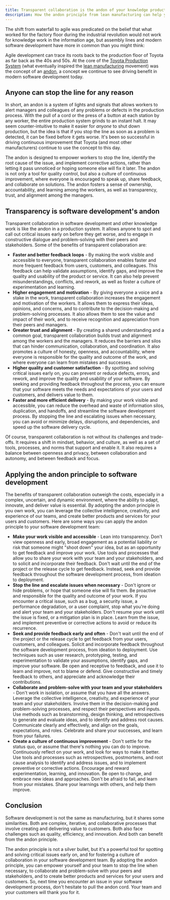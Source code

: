 ```yaml
---
title: Transparent collaboration is the andon of your knowledge production system
description: How the andon principle from lean manufacturing can help you spot and solve critical issues early on, and foster a culture of continuous improvement and alignment in your software development team.
---
```


The shift from waterfall to agile was predicated on the belief that what worked for the factory floor during the industrial revolution would not work for knowledge work in the information age, but assembly lines and modern software development have more in common than you might think:

Agile development can trace its roots back to the production floor of Toyota as far back as the 40s and 50s. At the core of the [Toyota Production System](https://en.wikipedia.org/wiki/Toyota_Production_System) (what eventually inspired the [lean manufacturing](https://en.wikipedia.org/wiki/Lean_manufacturing) movement) was the concept of an [andon](https://en.wikipedia.org/wiki/Andon_(manufacturing)), a concept we continue to see driving benefit in modern software development today.

## Anyone can stop the line for any reason

In short, an andon is a system of lights and signals that allows workers to alert managers and colleagues of any problems or defects in the production process. With the pull of a cord or the press of a button at each station by any worker, the entire production system grinds to an instant halt. It may seem counter-intuitive to make it easier for *anyone* to shut down production, but the idea is that if you stop the line as soon as a problem is detected, it can be fixed before it gets worse. It's been so successful in driving continuous improvement that Toyota (and most other manufacturers) continue to use the concept to this day.

The andon is designed to empower workers to stop the line, identify the root cause of the issue, and implement corrective actions, rather than letting it pass unnoticed or hoping someone else will fix it later. The andon is not only a tool for quality control, but also a culture of continuous improvement, where everyone is encouraged to speak up, share feedback, and collaborate on solutions. The andon fosters a sense of ownership, accountability, and learning among the workers, as well as transparency, trust, and alignment among the managers.

## Transparency is software development's andon

Transparent collaboration in software development and other knowledge work is like the andon in a production system. It allows anyone to spot and call out critical issues early on before they get worse, and to engage in constructive dialogue and problem-solving with their peers and stakeholders. Some of the benefits of transparent collaboration are:

- **Faster and better feedback loops** - By making the work visible and accessible to everyone, transparent collaboration enables faster and more frequent feedback from users, customers, and colleagues. This feedback can help validate assumptions, identify gaps, and improve the quality and usability of the product or service. It can also help prevent misunderstandings, conflicts, and rework, as well as foster a culture of experimentation and learning.
- **Higher engagement and motivation** - By giving everyone a voice and a stake in the work, transparent collaboration increases the engagement and motivation of the workers. It allows them to express their ideas, opinions, and concerns, and to contribute to the decision-making and problem-solving processes. It also allows them to see the value and impact of their work, and to receive recognition and appreciation from their peers and managers.
- **Greater trust and alignment** - By creating a shared understanding and a common goal, transparent collaboration builds trust and alignment among the workers and the managers. It reduces the barriers and silos that can hinder communication, collaboration, and coordination. It also promotes a culture of honesty, openness, and accountability, where everyone is responsible for the quality and outcome of the work, and where everyone can learn from mistakes and successes.
- **Higher quality and customer satisfaction** - By spotting and solving critical issues early on, you can prevent or reduce defects, errors, and rework, and improve the quality and usability of your software. By seeking and providing feedback throughout the process, you can ensure that your software meets the needs and expectations of your users and customers, and delivers value to them.
- **Faster and more efficient delivery** - By making your work visible and accessible, you can reduce the overhead and waste of information silos, duplication, and handoffs, and streamline the software development process. By stopping the line and escalating issues when necessary, you can avoid or minimize delays, disruptions, and dependencies, and speed up the software delivery cycle.

Of course, transparent collaboration is not without its challenges and trade-offs. It requires a shift in mindset, behavior, and culture, as well as a set of tools, processes, and norms that support and enable it. It also requires a balance between openness and privacy, between collaboration and autonomy, and between feedback and focus.

## Applying the andon principle to software development

The benefits of transparent collaboration outweigh the costs, especially in a complex, uncertain, and dynamic environment, where the ability to adapt, innovate, and deliver value is essential. By adopting the andon principle in you own work, you can leverage the collective intelligence, creativity, and experience of our teams, and create better products and services for your users and customers. Here are some ways you can apply the andon principle to your software development team:

- **Make your work visible and accessible** - Lean into transparency. Don't view openness and early, broad engagement as a potential liability or risk that someone might "shoot down" your idea, but as an opportunity to get feedback and improve your work. Use tools and processes that allow you to share your work with your team and your stakeholders, and to solicit and incorporate their feedback. Don't wait until the end of the project or the release cycle to get feedback. Instead, seek and provide feedback throughout the software development process, from ideation to deployment.
- **Stop the line and escalate issues when necessary** - Don't ignore or hide problems, or hope that someone else will fix them. Be proactive and responsible for the quality and outcome of your work. If you encounter a critical issue, such as a bug, a security issue, a performance degradation, or a user complaint, stop what you're doing and alert your team and your stakeholders. Don't resume your work until the issue is fixed, or a mitigation plan is in place. Learn from the issue, and implement preventive or corrective actions to avoid or reduce its recurrence.
- **Seek and provide feedback early and often** - Don't wait until the end of the project or the release cycle to get feedback from your users, customers, and colleagues. Solicit and incorporate feedback throughout the software development process, from ideation to deployment. Use techniques such as user research, prototyping, testing, and experimentation to validate your assumptions, identify gaps, and improve your software. Be open and receptive to feedback, and use it to learn and improve, not to blame or defend. Give constructive and timely feedback to others, and appreciate and acknowledge their contributions.
- **Collaborate and problem-solve with your team and your stakeholders** - Don't work in isolation, or assume that you have all the answers. Leverage the collective intelligence, creativity, and experience of your team and your stakeholders. Involve them in the decision-making and problem-solving processes, and respect their perspectives and inputs. Use methods such as brainstorming, design thinking, and retrospectives to generate and evaluate ideas, and to identify and address root causes. Communicate clearly and effectively, and align on the goals, expectations, and roles. Celebrate and share your successes, and learn from your failures.
- **Create a culture of continuous improvement** - Don't settle for the status quo, or assume that there's nothing you can do to improve. Continuously reflect on your work, and look for ways to make it better. Use tools and processes such as retrospectives, postmortems, and root cause analysis to identify and address issues, and to implement preventive or corrective actions. Encourage and reward experimentation, learning, and innovation. Be open to change, and embrace new ideas and approaches. Don't be afraid to fail, and learn from your mistakes. Share your learnings with others, and help them improve.

## Conclusion

Software development is not the same as manufacturing, but it shares some similarities. Both are complex, iterative, and collaborative processes that involve creating and delivering value to customers. Both also face challenges such as quality, efficiency, and innovation. And both can benefit from the andon principle.

The andon principle is not a silver bullet, but it's a powerful tool for spotting and solving critical issues early on, and for fostering a culture of collaboration in your software development team. By adopting the andon principle, you can empower yourself and your team to stop the line when necessary, to collaborate and problem-solve with your peers and stakeholders, and to create better products and services for your users and customers. So, next time you encounter an issue in your software development process, don't hesitate to pull the andon cord. Your team and your customers will thank you for it.